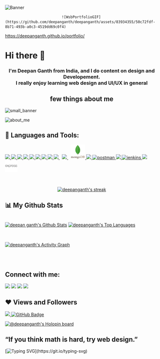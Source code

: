 ![Banner](https://github.com/deepanganth/deepanganth/assets/83934355/dd3dca4d-48ab-420e-b410-e18e3683bf84)

                              ![WsbPortfolioGIF](https://github.com/deepanganth/deepanganth/assets/83934355/50c72fdf-8b71-493b-a0c3-4519dd69c0f4)
https://deepanganth.github.io/portfolio/

# Hi there 👋
<h3 align="center">
 I'm Deepan Ganth from India, and I do content on design and Developement. <br> 
I really enjoy learning web design and UI/UX in general
</h3>


<h2 align="center">
 few things about me
</h2> 

![small_banner](https://user-images.githubusercontent.com/83934355/151973010-d7bbb3b1-18f5-44dc-b3ee-f8e24b65f259.jpg)

![about_me](https://user-images.githubusercontent.com/83934355/152626425-2dbb866d-474a-4d96-9582-212d5cc9a94b.jpg)


## 🚀 Languages and Tools:

<p align="left"> 
    <a href="https://www.java.com" target="_blank"> <img src="https://img.icons8.com/color/48/000000/java-coffee-cup-logo.png"/> </a>
    <a href="https://reactjs.org/" target="_blank"> <img src="https://img.icons8.com/color/48/000000/react-native.png"/> </a>
    <a href="https://spring.io/projects/spring-boot" target="_blank"> <img src="https://img.icons8.com/color/48/000000/spring-logo.png"/> </a> 
    <a href="https://developer.mozilla.org/en-US/docs/Web/JavaScript" target="_blank"> <img src="https://img.icons8.com/color/48/000000/javascript.png"/> </a> 
    <a href="https://www.w3.org/html/" target="_blank"> <img src="https://img.icons8.com/color/48/000000/html-5.png"/> </a> 
    <a href="https://www.w3schools.com/css/" target="_blank"> <img src="https://img.icons8.com/color/48/000000/css3.png"/> </a> 
    <a href="https://getbootstrap.com" target="_blank"> <img src="https://img.icons8.com/color/48/000000/bootstrap.png"/> </a> 
    <a href="https://www.python.org" target="_blank"> <img src="https://img.icons8.com/color/48/000000/python.png"/> </a> 
    <a style="padding-right:8px;" href="https://nodejs.org" target="_blank"> <img src="https://img.icons8.com/color/48/000000/nodejs.png"/> </a> 
    <a style="padding-right:8px;" href="https://www.mysql.com/" target="_blank"> <img src="https://img.icons8.com/fluent/50/000000/mysql-logo.png"/> </a>
    <a href="https://www.mongodb.com/" target="_blank"> <img src="https://raw.githubusercontent.com/devicons/devicon/master/icons/mongodb/mongodb-original-wordmark.svg" alt="mongodb" width="48" height="48"/> </a> 
    <a href="https://firebase.google.com/" target="_blank"> <img src="https://img.icons8.com/color/48/000000/firebase.png"/> </a> 
    <a href="https://postman.com" target="_blank"> <img src="https://www.vectorlogo.zone/logos/getpostman/getpostman-icon.svg" alt="postman" width="45" height="45"/> </a>   
    <a href="https://git-scm.com/" target="_blank"> <img src="https://img.icons8.com/color/48/000000/git.png"/> </a> 
    <a href="https://www.jenkins.io" target="_blank"> <img src="https://www.vectorlogo.zone/logos/jenkins/jenkins-icon.svg" alt="jenkins" width="48" height="48"/> </a> 
    <a href="https://redux.js.org" target="_blank"> <img src="https://img.icons8.com/color/48/000000/redux.png"/> </a>
    <a href="https://expressjs.com" target="_blank"> <img src="https://raw.githubusercontent.com/devicons/devicon/master/icons/express/express-original-wordmark.svg" alt="express" width="40" height="40"/> </a>
</p>

<!-- [![React Badge](https://img.shields.io/badge/-React-61DBFB?style=for-the-badge&labelColor=black&logo=react&logoColor=61DBFB)](#)  [![Javascript Badge](https://img.shields.io/badge/-Javascript-F0DB4F?style=for-the-badge&labelColor=black&logo=javascript&logoColor=F0DB4F)](#) [![Typescript Badge](https://img.shields.io/badge/-Typescript-007acc?style=for-the-badge&labelColor=black&logo=typescript&logoColor=007acc)](#) [![Nodejs Badge](https://img.shields.io/badge/-Nodejs-3C873A?style=for-the-badge&labelColor=black&logo=node.js&logoColor=3C873A)](#) [![GraphQL Badge](https://img.shields.io/badge/-GraphQl-e535ab?style=for-the-badge&labelColor=black&logo=node.js&logoColor=e535ab)](#) -->
<br/>

<p align="center">
    <a href="https://github.com/deepanganth/github-readme-streak-stats">
        <img title="🔥 Get streak stats for your profile at git.io/streak-stats" alt="deepanganth's streak" src="https://github-readme-streak-stats.herokuapp.com/?user=deepanganth&theme=black-ice&hide_border=true&stroke=0000&background=060A0CD0"/>
    </a>
</p>

## 📊 My Github Stats

  <br/>
    <a href="https://github.com/deepanganth/github-readme-stats"><img alt="deepan ganth's Github Stats" src="https://github-readme-stats.vercel.app/api?username=deepanganth&show_icons=true&count_private=true&theme=react&hide_border=true&bg_color=0D1117" /></a>
  <a href="https://github.com/deepanganth/github-readme-stats"><img alt="deepanganth's Top Languages" src="https://github-readme-stats.vercel.app/api/top-langs/?username=deepanganth&langs_count=8&count_private=true&layout=compact&theme=react&hide_border=true&bg_color=0D1117" /></a>
  <br/>


<br/>
<br/>

<a href="https://github.com/deepanganth/github-readme-activity-graph"><img alt="deepanganth's Activity Graph" src="https://activity-graph.herokuapp.com/graph?username=deepanganth&bg_color=0D1117&color=5BCDEC&line=5BCDEC&point=FFFFFF&hide_border=true" /></a>

<br/>
<br/>

## Connect with me:
<p align="left">

<a href = "https://www.linkedin.com/in/deepan-ganth/"><img src="https://img.icons8.com/fluent/48/000000/linkedin.png"/></a>
<a href = "https://twitter.com/deepanganth"><img src="https://img.icons8.com/fluent/48/000000/twitter.png"/></a>
<a href = "https://www.instagram.com/re__deepan/"><img src="https://img.icons8.com/fluent/48/000000/instagram-new.png"/></a>
<a href = ""><img src="https://img.icons8.com/color/48/000000/youtube-play.png"/></a>

</p>

## ❤ Views and Followers
<a href="https://github.com/Meghna-DAS/github-profile-views-counter">
    <img src="https://komarev.com/ghpvc/?username=deepanganth">
</a>
<a href="https://github.com/deepanganth?tab=followers"><img src="https://img.shields.io/github/followers/deepanganth?label=Followers&style=social" alt="GitHub Badge"></a>

[![@deepanganth's Holopin board](https://holopin.me/deepanganth)](https://holopin.io/@deepanganth)


<h2>
“If you think math is hard, try web design.”
</h2>


[![Typing SVG](https://readme-typing-svg.herokuapp.com/?lines=Coding+Makes+Me+Happppyyy....)](https://git.io/typing-svg)
